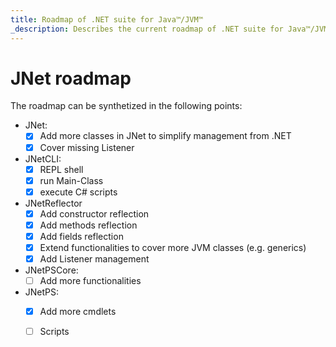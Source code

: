 ```yaml
---
title: Roadmap of .NET suite for Java™/JVM™
_description: Describes the current roadmap of .NET suite for Java™/JVM™
---
```


# JNet roadmap

The roadmap can be synthetized in the following points:

* JNet:
  - [x] Add more classes in JNet to simplify management from .NET
  - [x] Cover missing Listener
* JNetCLI:
  - [x] REPL shell
  - [x] run Main-Class
  - [x] execute C# scripts
* JNetReflector
  - [x] Add constructor reflection  
  - [x] Add methods reflection
  - [x] Add fields reflection
  - [x] Extend functionalities to cover more JVM classes (e.g. generics)
  - [x] Add Listener management
* JNetPSCore:
	- [ ] Add more functionalities
* JNetPS:
  - [x] Add more cmdlets 
  - [ ] Scripts
	